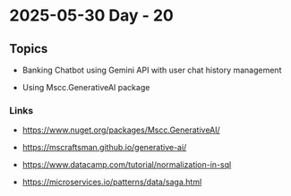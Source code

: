 # 2025-05-30    Day - 20

## Topics

- Banking Chatbot using Gemini API with user chat history management

- Using Mscc.GenerativeAI package

### Links

- https://www.nuget.org/packages/Mscc.GenerativeAI/

- https://mscraftsman.github.io/generative-ai/

- https://www.datacamp.com/tutorial/normalization-in-sql

- https://microservices.io/patterns/data/saga.html